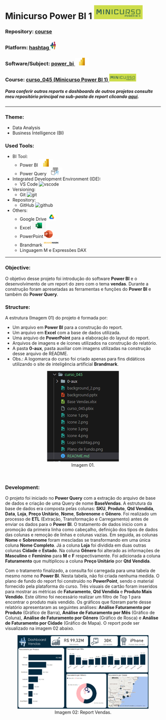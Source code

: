 # Minicurso Power BI 1   <img src="./0-aux/logo_course.png" alt="curso_045" width="auto" height="45">

### Repository: [course](../../../)
### Platform: <a href="../../">hashtag   <img src="https://github.com/PedroHeeger/main/blob/main/0-aux/logos/plataforma/hashtag.png" alt="hashtag" width="auto" height="25"></a>
### Software/Subject: <a href="../">power_bi   <img src="https://github.com/PedroHeeger/main/blob/main/0-aux/logos/software/microsoft_powerbi.png" alt="power_bi" width="auto" height="25"></a>
### Course: <a href="./">curso_045 (Minicurso Power BI 1)   <img src="./0-aux/logo_course.png" alt="curso_045" width="auto" height="25"></a>

##### Para conferir outros reports e dashboards de outros projetos consulte meu repositório principal na sub-pasta de report clicando [aqui](https://github.com/PedroHeeger/main/tree/main/report).

---

### Theme:
- Data Analysis
- Business Intelligence (BI)

### Used Tools:
- BI Tool: 
  - Power BI   <img src="https://github.com/PedroHeeger/main/blob/main/0-aux/logos/software/microsoft_powerbi.png" alt="power_bi" width="auto" height="25">
  - Power Query <img src="https://github.com/PedroHeeger/main/blob/main/0-aux/logos/software/microsoft_power_query.png" alt="power_query" width="auto" height="25">
- Integrated Development Environment (IDE):
  - VS Code   <img src="https://cdn.jsdelivr.net/gh/devicons/devicon/icons/vscode/vscode-original.svg" alt="vscode" width="auto" height="25">
- Versioning: 
  - Git   <img src="https://cdn.jsdelivr.net/gh/devicons/devicon/icons/git/git-original.svg" alt="git" width="auto" height="25">
- Repository:
  - GitHub   <img src="https://cdn.jsdelivr.net/gh/devicons/devicon/icons/github/github-original.svg" alt="github" width="auto" height="25">
- Others:
  - Google Drive <img src="https://github.com/PedroHeeger/main/blob/main/0-aux/logos/software/google_drive.png" alt="google_drive" width="auto" height="25">
  - Excel <img src="https://github.com/PedroHeeger/main/blob/main/0-aux/logos/software/microsoft_excel.png" alt="microsoft_excel" width="auto" height="25">
  - PowerPoint <img src="https://github.com/PedroHeeger/main/blob/main/0-aux/logos/software/microsoft_powerpoint.png" alt="power_point" width="auto" height="25">
  - Brandmark <img src="https://github.com/PedroHeeger/main/blob/main/0-aux/logos/sites/ai_brandmark.png" alt="brandmark" width="auto" height="25">
  - Linguagem M e Expressões DAX

---

### Objective:
O objetivo desse projeto foi introdução do software **Power BI** e o desenvolvimento de um report do zero com o tema **vendas**. Durante a construção foram apresetadas as ferramentas e funções do **Power BI** e também do **Power Query**.

### Structure:
A estrutura (Imagem 01) do projeto é formada por:
- Um arquivo em **Power BI** para a construção do report.
- Um arquivo em **Excel** com a base de dados utilizada.
- Uma arquivo de **PowerPoint** para a elaboração do layout do report.
- Arquivos de imagens e de ícones utilizados na construção do relatório.
- A pasta **0-aux**, pasta auxiliar com imagens utilizadas na construção desse arquivo de README.
- Obs.: A logomarca do curso foi criado apenas para fins didáticos utilizando o site de inteligência artificial **Brandmark**.

<div align="Center"><figure>
    <img src="./0-aux/img01.PNG" alt="img01"><br>
    <figcaption>Imagem 01.</figcaption>
</figure></div><br>

### Development:
O projeto foi iniciado no **Power Query** com a extração do arquivo de base de dados e criação de uma Query de nome **BaseVendas**. A estrutura da base de dados era composta pelas colunas: **SKU**, **Produto**, **Qtd Vendida**, **Data**, **Loja**, **Preço Unitário**, **Nome**, **Sobrenome** e **Gênero**. Foi realizado um processo de **ETL** (Extração, Transformação e Carregamento) antes de enviar os dados para o **Power BI**. O tratamento de dados inicio com a promoção da primeira linha como cabeçalho, definição dos tipos de dados das colunas e remoção de linhas e colunas vazias. Em seguida, as colunas **Nome** e **Sobrenome** foram mescladas se transformando em uma única coluna **Nome Completo**. Já a coluna **Loja** foi dividida em duas outras colunas **Cidade** e **Estado**. Na coluna **Gênero** foi alterado as informações de **Masculino** e **Feminino** para **M** e **F** respectivamente. Foi adicionada a coluna **Faturamento** que multiplicou a coluna **Preço Unitário** por **Qtd Vendida**.

Com o tratamento finalizado, a consulta foi carregada para uma tabela de mesmo nome no **Power BI**. Nesta tabela, não foi criada nenhuma medida. O plano de fundo do report foi construído no **PowerPoint**, sendo o material fornecido pela plataforma do curso. Três visuais de cartão foram inseridos para mostrar as métricas de **Faturamento**, **Qtd Vendida** e **Produto Mais Vendido**. Este último foi necessário realizar um filtro de Top 1 para encontrar o produto mais vendido. Os gráficos que fizeram parte desse relatório apresentaram as seguintes análises: **Análise Faturamento por Produto** (Gráfico de Barra), **Análise de Faturamento por Mês** (Gráfico de Coluna), **Análise de Faturamento por Gênero** (Gráfico de Rosca) e **Análise de Faturamento por Cidade** (Gráfico de Mapa). O report pode ser visualizado na imagem 02 abaixo.

<div align="Center"><figure>
    <img src="./0-aux/rep_curso_045_vendas.PNG" alt="img02"><br>
    <figcaption>Imagem 02: Report Vendas.</figcaption>
</figure></div><br>